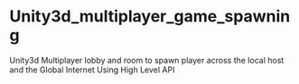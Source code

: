# Unity3d_multiplayer_game_spawning
 Unity3d Multiplayer lobby and room to spawn player across the local host and the Global Internet 
Using High Level API
